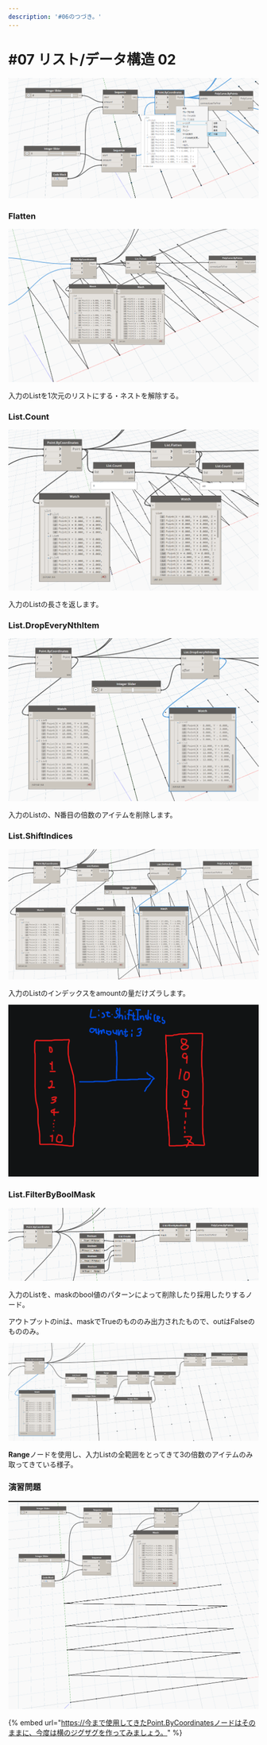 ```yaml
---
description: '#06のつづき。'
---
```


# \#07 リスト/データ構造 02

![&#x6700;&#x521D;&#x306E;&#x72B6;&#x614B;](../../.gitbook/assets/image%20%2817%29.png)

### Flatten

![](../../.gitbook/assets/image%20%2812%29.png)

入力のListを1次元のリストにする・ネストを解除する。

### List.Count

![](../../.gitbook/assets/image%20%2810%29.png)

入力のListの長さを返します。

### List.DropEveryNthItem

![](../../.gitbook/assets/image%20%2816%29.png)

入力のListの、N番目の倍数のアイテムを削除します。

### List.ShiftIndices

![](../../.gitbook/assets/image%20%289%29.png)

入力のListのインデックスをamountの量だけズラします。

![](../../.gitbook/assets/image%20%2811%29.png)

### List.FilterByBoolMask

![](../../.gitbook/assets/image%20%2814%29.png)

入力のListを、maskのbool値のパターンによって削除したり採用したりするノード。

アウトプットのinは、maskでTrueのもののみ出力されたもので、outはFalseのもののみ。

![](../../.gitbook/assets/image%20%2813%29.png)

**Range**ノードを使用し、入力Listの全範囲をとってきて3の倍数のアイテムのみ取ってきている様子。

### 演習問題

![](../../.gitbook/assets/image%20%2815%29.png)

{% embed url="https://今まで使用してきたPoint.ByCoordinatesノードはそのままに、今度は横のジグザグを作ってみましょう。" %}







